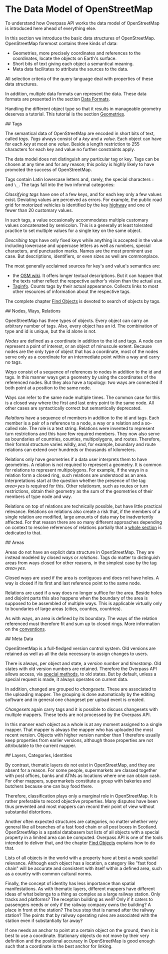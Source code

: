 The Data Model of OpenStreetMap
===============================

To understand how Overpass API works
the data model of OpenStreetMap is introduced here ahead of everything else.

In this section we introduce the basic data structures of OpenStreetMap.
OpenStreetMap foremost contains three kinds of data:

* Geometries, more precisely coordinates and references to the coordinates, locate the objects on Earth's surface.
* Short bits of text giving each object a semantical meaning.
* Meta data facilitates to attribute the sources to the data.

All selection criteria of the query language deal with properties of these data structures.

In addition, multiple data formats can represent the data.
These data formats are presented in the section [Data Formats](../targets/formats.md).

Handling the different object type so that it results in manageable geometry deserves a tutorial.
This tutorial is the section [Geometries](../full_data/osm_types.md).

<a name="tags"/>
## Tags

The semantical data of OpenStreetMap are encoded in short bits of text, called _tags_.
_Tags_ always consist of a _key_ and a _value_.
Each object can have for each _key_ at most one _value_.
Beside a length restriction to 255 characters for each key and value no further constraints apply.

The data model does not distinguish any particular tag or key.
Tags can be chosen at any time and for any reason;
this policy is highly likely to have promoted the success of OpenStreetMap.

Tags contain Latin lowercase letters and, rarely, the special characters `:` and `\_`.
The tags fall into the two informal categories:

_Classifying tags_ have one of a few keys,
and for each key only a few values exist.
Deviating values are perceived as errors.
For example, the public road grid for motorized vehicles is identified by the key [highway](https://taginfo.openstreetmap.org/keys/highway) and one of fewer than 20 customary values.

In such tags, a value occasionally accommodates multiple customary values concatenated by semicolon.
This is a generally at least tolerated practice to set multiple values for a single key on the same object.

_Describing tags_ have only fixed keys
while anything is accepted in the value
including lowercase and uppercase letters as well as numbers, special characters, and punctuation marks.
Names are the most prominent use case.
But descriptions, identifiers, or even sizes as well are commonplace.

The most generally acclaimed sources for key's and value's semantics are:

* the [OSM wiki](https://wiki.openstreetmap.org/wiki/Map_Features).
  It offers longer textual descriptions.
  But it can happen that the texts rather reflect the respective author's vision than the actual use.
* [Taginfo](https://taginfo.openstreetmap.org/).
  Counts tags by their actual appearance.
  Collects links to most other resources of information about the respective tags.

The complete chapter [Find Objects](../criteria/index.md) is devoted to search of objects by tags.

<a name="nwr"/>
## Nodes, Ways, Relations

OpenStreetMap has three types of objects.
Every object can carry an arbitrary number of tags.
Also, every object has an id.
The combination of type and id is unique, but the id alone is not.

_Nodes_ are defined as a coordinate in addition to the id and tags.
A node can represent a point of interest, or an object of minuscule extent.
Because nodes are the only type of object that has a coordinate,
most of the nodes serve only as a coordinate for an intermediate point within a way
and carry no tags.

_Ways_ consist of a sequence of references to nodes in addition to the id and tags.
In this manner ways get a geometry by using the coordinates of the referenced nodes.
But they also have a topology:
two ways are connected if both point at a position to the same node.

Ways can refer to the same node multiple times.
The common case for this is a closed way where the first and last entry point to the same node.
All other cases are syntactically correct but semantically deprecated.

_Relations_ have a sequence of members in addition to the id and tags.
Each member is a pair of a reference to a node, a way or a relation and a so-called role.
The role is a text string.
Relations were invented to represent turn restrictions and this have few required members.
They now also serve as boundaries of countries, counties, multipolygons, and routes.
Therefore, their formal structure varies wildly,
and, for example, boundary and route relations can extend over hundreds or thousands of kilometers.

Relations only have geometries if a data user interprets them to have geometries. A
relation is not required to represent a geometry.
It is common for relations to represent multipolygons.
For example, if the ways in a relation form a closed ring, such relations are understood as an area.
Interpretations start at the question whether the presence of the tag _area_=_yes_ is required for this.
Other relationsm, such as routes or turn restrictions, obtain their geometry as the sum of the geometries of their members of type node and way.

Relations on top of relations are technically possible,
but have little practical relevance.
Relations on relations also create a risk that, if the members of a single relation are modified,
large amounts of data may be inadvertently affected.
For that reason there are so many different approaches depending on context to resolve references of relations partially
that a [whole section](../full_data/osm_types.md#rels_on_rels) is dedicated to that.

<a name="areas"/>
## Areas

Areas do not have an explicit data structure in OpenStreetMap.
They are instead modeled by closed _ways_ or _relations_.
Tags do matter to distinguish areas from ways closed for other reasons,
in the simplest case by the tag _area_=_yes_.

Closed ways are used if the area is contiguous and does not have holes.
A way is closed if its first and last reference point to the same node.

Relations are used if a way does no longer suffice for the area.
Beside holes and disjoint parts this also happens
when the boundary of the area is supposed to be assembled of multiple ways.
This is applicable virtually only to boundaries of large areas (cities, counties, countries).

As with ways, an area is defined by its boundary.
The ways of the relation referenced must therefore fit and sum up to closed rings.
More information on the [conventions](https://github.com/osmlab/fixing-polygons-in-osm/blob/master/doc/background.md).

<a name="metas"/>
## Meta Data

OpenStreetMap is a full-fledged version control system.
Old versions are retained as well as all the data necessary to assign changes to users.

There is always, per object and state, a _version number_ and _timestamp_.
Old states with old version numbers are retained.
Therefore the Overpass API allows access, via [special methods](../analysis/index.md), to old states.
But by default, unless a special request is made, it always operates on current data.

In addition, changed are grouped to _changesets_.
These are associated to the uploading mapper.
The grouping is done automatically by the editing software
and in general one changeset per upload event is created.

_Changesets_ again carry tags and it is possible to discuss changesets with multiple mappers.
These texts are not processed by the Overpass API.

In this manner each object as a whole is at any moment assigned to a single mapper.
That mapper is always the mapper who has uploaded the most recent version.
Objects with higher version number than 1 therefore usually keep properties from earlier versions,
although those properties are not attributable to the current mapper.

<a name="declined"/>
## Layers, Categories, Identities

By contrast, thematic layers do not exist in OpenStreetMap,
and they are absent for a reason.
For some people, supermarkets are classed together with post offices, banks and ATMs as locations
where one can obtain cash.
For other mappers, supermarkets constitute a group with bakeries and butchers
because one can buy food there.

Therefore, classification plays only a marginal role in OpenStreetMap.
It is rather preferable to record objective properties.
Many disputes have been thus prevented
and most mappers can record their point of view without substantial distortions.

Another often expected structures are categories,
no matter whether very general like all branches of a fast food chain
or all post boxes in Scotland.
OpenStreetMap is a spatial databasem but
lists of all objects with a special property in a limited area can be computed.
Overpass API is one of the tools intended to deliver that,
and the chapter [Find Objects](../criteria/index.md) explains how to do that.

Lists of all objects in the world with a property have at best a weak spatial relevance.
Although each object has a location, a category like "fast food chain" will be accurate
and consistent with itself within a defined area, such as a country with common cultural norms.

Finally, the concept of identity has less importance than spatial manifestations.
As with thematic layers, different mappers have different ideas of
what belongs to a thing as complex as a large railway station.
Only tracks and platforms? The reception building as well? Only if it
caters to passengers needs or only if the railway company owns the building?
A place in front ot the station? The bus stop that is named after the railway station?
The points that by railway operating rules are associated with the station even if substantially far away?

If one needs an anchor to point at a certain object on the ground,
then it is best to use a coordinate.
Stationary objects do not move by their very definition
and the positional accuracy in OpenStreetMap is good enough
such that a coordinate is the best anchor for linking.
